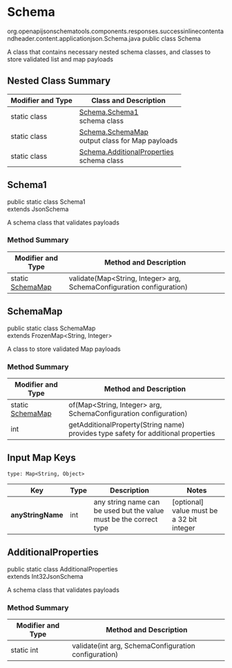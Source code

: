 # Schema
org.openapijsonschematools.components.responses.successinlinecontentandheader.content.applicationjson.Schema.java
public class Schema

A class that contains necessary nested schema classes, and classes to store validated list and map payloads

## Nested Class Summary
| Modifier and Type | Class and Description |
| ----------------- | ---------------------- |
| static class | [Schema.Schema1](#schema1)<br> schema class |
| static class | [Schema.SchemaMap](#schemamap)<br> output class for Map payloads |
| static class | [Schema.AdditionalProperties](#additionalproperties)<br> schema class |

## Schema1
public static class Schema1<br>
extends JsonSchema

A schema class that validates payloads

### Method Summary
| Modifier and Type | Method and Description |
| ----------------- | ---------------------- |
| static [SchemaMap](#schemamap) | validate(Map<String, Integer> arg, SchemaConfiguration configuration) |

## SchemaMap
public static class SchemaMap<br>
extends FrozenMap<String, Integer>

A class to store validated Map payloads

### Method Summary
| Modifier and Type | Method and Description |
| ----------------- | ---------------------- |
| static [SchemaMap](#schemamap) | of(Map<String, Integer> arg, SchemaConfiguration configuration) |
| int | getAdditionalProperty(String name)<br>provides type safety for additional properties |

## Input Map Keys
```
type: Map<String, Object>
```
| Key | Type |  Description | Notes |
| --- | ---- | ------------ | ----- |
| **anyStringName** | int | any string name can be used but the value must be the correct type | [optional] value must be a 32 bit integer |

## AdditionalProperties
public static class AdditionalProperties<br>
extends Int32JsonSchema

A schema class that validates payloads

### Method Summary
| Modifier and Type | Method and Description |
| ----------------- | ---------------------- |
| static int | validate(int arg, SchemaConfiguration configuration) |
